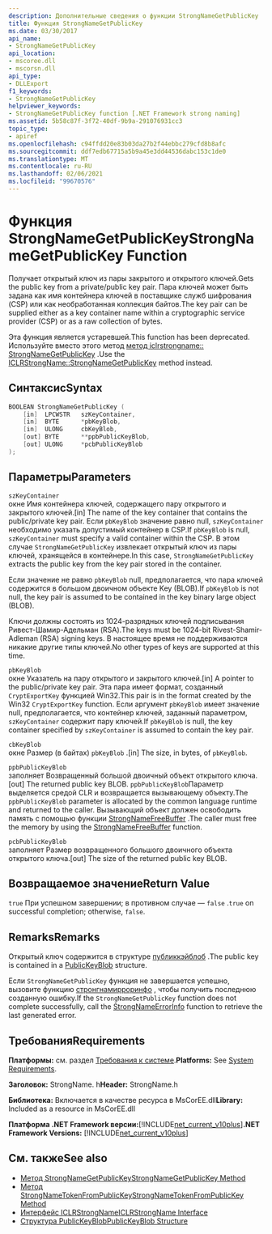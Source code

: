 ```yaml
---
description: Дополнительные сведения о функции StrongNameGetPublicKey
title: Функция StrongNameGetPublicKey
ms.date: 03/30/2017
api_name:
- StrongNameGetPublicKey
api_location:
- mscoree.dll
- mscorsn.dll
api_type:
- DLLExport
f1_keywords:
- StrongNameGetPublicKey
helpviewer_keywords:
- StrongNameGetPublicKey function [.NET Framework strong naming]
ms.assetid: 5b58c87f-3f72-40df-9b9a-291076931cc3
topic_type:
- apiref
ms.openlocfilehash: c94ffdd20e83b03da27b2f44ebbc279cfd8b8afc
ms.sourcegitcommit: ddf7edb67715a5b9a45e3dd44536dabc153c1de0
ms.translationtype: MT
ms.contentlocale: ru-RU
ms.lasthandoff: 02/06/2021
ms.locfileid: "99670576"
---
```

# <a name="strongnamegetpublickey-function"></a><span data-ttu-id="d9932-103">Функция StrongNameGetPublicKey</span><span class="sxs-lookup"><span data-stu-id="d9932-103">StrongNameGetPublicKey Function</span></span>

<span data-ttu-id="d9932-104">Получает открытый ключ из пары закрытого и открытого ключей.</span><span class="sxs-lookup"><span data-stu-id="d9932-104">Gets the public key from a private/public key pair.</span></span> <span data-ttu-id="d9932-105">Пара ключей может быть задана как имя контейнера ключей в поставщике служб шифрования (CSP) или как необработанная коллекция байтов.</span><span class="sxs-lookup"><span data-stu-id="d9932-105">The key pair can be supplied either as a key container name within a cryptographic service provider (CSP) or as a raw collection of bytes.</span></span>  
  
 <span data-ttu-id="d9932-106">Эта функция является устаревшей.</span><span class="sxs-lookup"><span data-stu-id="d9932-106">This function has been deprecated.</span></span> <span data-ttu-id="d9932-107">Используйте вместо этого метод [метод iclrstrongname:: StrongNameGetPublicKey](../hosting/iclrstrongname-strongnamegetpublickey-method.md) .</span><span class="sxs-lookup"><span data-stu-id="d9932-107">Use the [ICLRStrongName::StrongNameGetPublicKey](../hosting/iclrstrongname-strongnamegetpublickey-method.md) method instead.</span></span>  
  
## <a name="syntax"></a><span data-ttu-id="d9932-108">Синтаксис</span><span class="sxs-lookup"><span data-stu-id="d9932-108">Syntax</span></span>  
  
```cpp  
BOOLEAN StrongNameGetPublicKey (
    [in]  LPCWSTR   szKeyContainer,  
    [in]  BYTE      *pbKeyBlob,  
    [in]  ULONG     cbKeyBlob,  
    [out] BYTE      **ppbPublicKeyBlob,  
    [out] ULONG     *pcbPublicKeyBlob  
);  
```  
  
## <a name="parameters"></a><span data-ttu-id="d9932-109">Параметры</span><span class="sxs-lookup"><span data-stu-id="d9932-109">Parameters</span></span>  

 `szKeyContainer`  
 <span data-ttu-id="d9932-110">окне Имя контейнера ключей, содержащего пару открытого и закрытого ключей.</span><span class="sxs-lookup"><span data-stu-id="d9932-110">[in] The name of the key container that contains the public/private key pair.</span></span> <span data-ttu-id="d9932-111">Если `pbKeyBlob` значение равно null, `szKeyContainer` необходимо указать допустимый контейнер в CSP.</span><span class="sxs-lookup"><span data-stu-id="d9932-111">If `pbKeyBlob` is null, `szKeyContainer` must specify a valid container within the CSP.</span></span> <span data-ttu-id="d9932-112">В этом случае `StrongNameGetPublicKey` извлекает открытый ключ из пары ключей, хранящейся в контейнере.</span><span class="sxs-lookup"><span data-stu-id="d9932-112">In this case, `StrongNameGetPublicKey` extracts the public key from the key pair stored in the container.</span></span>  
  
 <span data-ttu-id="d9932-113">Если значение не равно `pbKeyBlob` null, предполагается, что пара ключей содержится в большом двоичном объекте Key (BLOB).</span><span class="sxs-lookup"><span data-stu-id="d9932-113">If `pbKeyBlob` is not null, the key pair is assumed to be contained in the key binary large object (BLOB).</span></span>  
  
 <span data-ttu-id="d9932-114">Ключи должны состоять из 1024-разрядных ключей подписывания Ривест-Шамир-Адельман (RSA).</span><span class="sxs-lookup"><span data-stu-id="d9932-114">The keys must be 1024-bit Rivest-Shamir-Adleman (RSA) signing keys.</span></span> <span data-ttu-id="d9932-115">В настоящее время не поддерживаются никакие другие типы ключей.</span><span class="sxs-lookup"><span data-stu-id="d9932-115">No other types of keys are supported at this time.</span></span>  
  
 `pbKeyBlob`  
 <span data-ttu-id="d9932-116">окне Указатель на пару открытого и закрытого ключей.</span><span class="sxs-lookup"><span data-stu-id="d9932-116">[in] A pointer to the public/private key pair.</span></span> <span data-ttu-id="d9932-117">Эта пара имеет формат, созданный `CryptExportKey` функцией Win32.</span><span class="sxs-lookup"><span data-stu-id="d9932-117">This pair is in the format created by the Win32 `CryptExportKey` function.</span></span> <span data-ttu-id="d9932-118">Если аргумент `pbKeyBlob` имеет значение null, предполагается, что контейнер ключей, заданный параметром, `szKeyContainer` содержит пару ключей.</span><span class="sxs-lookup"><span data-stu-id="d9932-118">If `pbKeyBlob` is null, the key container specified by `szKeyContainer` is assumed to contain the key pair.</span></span>  
  
 `cbKeyBlob`  
 <span data-ttu-id="d9932-119">окне Размер (в байтах) `pbKeyBlob` .</span><span class="sxs-lookup"><span data-stu-id="d9932-119">[in] The size, in bytes, of `pbKeyBlob`.</span></span>  
  
 `ppbPublicKeyBlob`  
 <span data-ttu-id="d9932-120">заполняет Возвращенный большой двоичный объект открытого ключа.</span><span class="sxs-lookup"><span data-stu-id="d9932-120">[out] The returned public key BLOB.</span></span> <span data-ttu-id="d9932-121">`ppbPublicKeyBlob`Параметр выделяется средой CLR и возвращается вызывающему объекту.</span><span class="sxs-lookup"><span data-stu-id="d9932-121">The `ppbPublicKeyBlob` parameter is allocated by the common language runtime and returned to the caller.</span></span> <span data-ttu-id="d9932-122">Вызывающий объект должен освободить память с помощью функции [StrongNameFreeBuffer](strongnamefreebuffer-function.md) .</span><span class="sxs-lookup"><span data-stu-id="d9932-122">The caller must free the memory by using the [StrongNameFreeBuffer](strongnamefreebuffer-function.md) function.</span></span>  
  
 `pcbPublicKeyBlob`  
 <span data-ttu-id="d9932-123">заполняет Размер возвращенного большого двоичного объекта открытого ключа.</span><span class="sxs-lookup"><span data-stu-id="d9932-123">[out] The size of the returned public key BLOB.</span></span>  
  
## <a name="return-value"></a><span data-ttu-id="d9932-124">Возвращаемое значение</span><span class="sxs-lookup"><span data-stu-id="d9932-124">Return Value</span></span>  

 <span data-ttu-id="d9932-125">`true` При успешном завершении; в противном случае — `false` .</span><span class="sxs-lookup"><span data-stu-id="d9932-125">`true` on successful completion; otherwise, `false`.</span></span>  
  
## <a name="remarks"></a><span data-ttu-id="d9932-126">Remarks</span><span class="sxs-lookup"><span data-stu-id="d9932-126">Remarks</span></span>  

 <span data-ttu-id="d9932-127">Открытый ключ содержится в структуре [публиккэйблоб](publickeyblob-structure.md) .</span><span class="sxs-lookup"><span data-stu-id="d9932-127">The public key is contained in a [PublicKeyBlob](publickeyblob-structure.md) structure.</span></span>  
  
 <span data-ttu-id="d9932-128">Если `StrongNameGetPublicKey` функция не завершается успешно, вызовите функцию [стронгнамирроринфо](strongnameerrorinfo-function.md) , чтобы получить последнюю созданную ошибку.</span><span class="sxs-lookup"><span data-stu-id="d9932-128">If the `StrongNameGetPublicKey` function does not complete successfully, call the [StrongNameErrorInfo](strongnameerrorinfo-function.md) function to retrieve the last generated error.</span></span>  
  
## <a name="requirements"></a><span data-ttu-id="d9932-129">Требования</span><span class="sxs-lookup"><span data-stu-id="d9932-129">Requirements</span></span>  

 <span data-ttu-id="d9932-130">**Платформы:** см. раздел [Требования к системе](../../get-started/system-requirements.md).</span><span class="sxs-lookup"><span data-stu-id="d9932-130">**Platforms:** See [System Requirements](../../get-started/system-requirements.md).</span></span>  
  
 <span data-ttu-id="d9932-131">**Заголовок:** StrongName. h</span><span class="sxs-lookup"><span data-stu-id="d9932-131">**Header:** StrongName.h</span></span>  
  
 <span data-ttu-id="d9932-132">**Библиотека:** Включается в качестве ресурса в MsCorEE.dll</span><span class="sxs-lookup"><span data-stu-id="d9932-132">**Library:** Included as a resource in MsCorEE.dll</span></span>  
  
 <span data-ttu-id="d9932-133">**Платформа .NET Framework версии:**[!INCLUDE[net_current_v10plus](../../../../includes/net-current-v10plus-md.md)]</span><span class="sxs-lookup"><span data-stu-id="d9932-133">**.NET Framework Versions:** [!INCLUDE[net_current_v10plus](../../../../includes/net-current-v10plus-md.md)]</span></span>  
  
## <a name="see-also"></a><span data-ttu-id="d9932-134">См. также</span><span class="sxs-lookup"><span data-stu-id="d9932-134">See also</span></span>

- [<span data-ttu-id="d9932-135">Метод StrongNameGetPublicKey</span><span class="sxs-lookup"><span data-stu-id="d9932-135">StrongNameGetPublicKey Method</span></span>](../hosting/iclrstrongname-strongnamegetpublickey-method.md)
- [<span data-ttu-id="d9932-136">Метод StrongNameTokenFromPublicKey</span><span class="sxs-lookup"><span data-stu-id="d9932-136">StrongNameTokenFromPublicKey Method</span></span>](../hosting/iclrstrongname-strongnametokenfrompublickey-method.md)
- [<span data-ttu-id="d9932-137">Интерфейс ICLRStrongName</span><span class="sxs-lookup"><span data-stu-id="d9932-137">ICLRStrongName Interface</span></span>](../hosting/iclrstrongname-interface.md)
- [<span data-ttu-id="d9932-138">Структура PublicKeyBlob</span><span class="sxs-lookup"><span data-stu-id="d9932-138">PublicKeyBlob Structure</span></span>](publickeyblob-structure.md)

